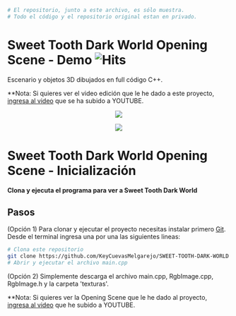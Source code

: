 ```bash
# El repositorio, junto a este archivo, es sólo muestra. 
# Todo el código y el repositorio original estan en privado.
```
# Sweet Tooth Dark World Opening Scene - Demo ![Hits](https://hitcounter.pythonanywhere.com/count/tag.svg?url=https%3A%2F%2Fgithub.com%2FKeyCuevasMelgarejo%2FSWEET-TOOTH-DARK-WORLD-OPENING-ESCENE___PREVIEW)
Escenario y objetos 3D dibujados en full código C++. 

**Nota: Si quieres ver el video edición que le he dado a este proyecto, [ingresa al video](https://youtu.be/A6JxUR6ct0I) que se ha subido a YOUTUBE.

<p align="center"> 
    <a href="https://youtu.be/A6JxUR6ct0I"><img src="https://img.shields.io/youtube/views/A6JxUR6ct0I?label=Reproducciones&style=social"/></a>
</p>

<p align="center"> 
    <img src="/Demo.gif"/>
</p>

# Sweet Tooth Dark World Opening Scene - Inicialización

**Clona y ejecuta el programa para ver a Sweet Tooth Dark World**

## Pasos

(Opción 1) Para clonar y ejecutar el proyecto necesitas instalar primero [Git](https://git-scm.com). Desde el terminal ingresa una por una las siguientes lineas:

```bash
# Clona este repositorio
git clone https://github.com/KeyCuevasMelgarejo/SWEET-TOOTH-DARK-WORLD
# Abrir y ejecutar el archivo main.cpp
```
(Opción 2) Simplemente descarga el archivo main.cpp, RgbImage.cpp, RgbImage.h y la carpeta 'texturas'.

**Nota: Si quieres ver la Opening Scene que le he dado al proyecto, [ingresa al video](https://youtu.be/A6JxUR6ct0I) que he subido a YOUTUBE.
